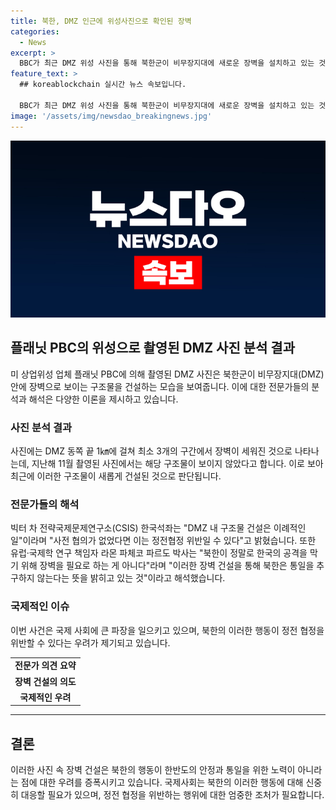 ```yaml
---
title: 북한, DMZ 인근에 위성사진으로 확인된 장벽
categories:
  - News
excerpt: >
  BBC가 최근 DMZ 위성 사진을 통해 북한군이 비무장지대에 새로운 장벽을 설치하고 있는 것을 공개했습니다. 사진에는 정전 협정을 위반할 수 있는 고르게 쌓인 땅과 장벽 건설 과정이 담겼는데, 이는 한반도 정세에 대한 우려를 증폭시키고 있습니다. 전문가들은 이러한 행위가 평화를 위한 노력이 아니라 북한의 통일 믿음 부족을 보여주는 것으로 해석하고 있습니다. 해당 사진은 지난해와는 다르게 DMZ에 이상한 구조물이 보인다며 꾸준한 변화를 보여주고 있습니다. North Korea's construction of new structures in the DMZ raises concerns and sparks interpretations of its intentions, adding to tensions on the Korean peninsula.
feature_text: >
  ## koreablockchain 실시간 뉴스 속보입니다.

  BBC가 최근 DMZ 위성 사진을 통해 북한군이 비무장지대에 새로운 장벽을 설치하고 있는 것을 공개했습니다. 사진에는 정전 협정을 위반할 수 있는 고르게 쌓인 땅과 장벽 건설 과정이 담겼는데, 이는 한반도 정세에 대한 우려를 증폭시키고 있습니다. 전문가들은 이러한 행위가 평화를 위한 노력이 아니라 북한의 통일 믿음 부족을 보여주는 것으로 해석하고 있습니다. 해당 사진은 지난해와는 다르게 DMZ에 이상한 구조물이 보인다며 꾸준한 변화를 보여주고 있습니다. North Korea's construction of new structures in the DMZ raises concerns and sparks interpretations of its intentions, adding to tensions on the Korean peninsula.
image: '/assets/img/newsdao_breakingnews.jpg'
---
```


<p><img src="/assets/img/newsdao_breakingnews.jpg" alt="koreablockchain 속보" /></p>

<h2 data-ke-size="size26">플래닛 PBC의 위성으로 촬영된 DMZ 사진 분석 결과</h2>

<p data-ke-size="size16">미 상업위성 업체 플래닛 PBC에 의해 촬영된 DMZ 사진은 북한군이 비무장지대(DMZ) 안에 장벽으로 보이는 구조물을 건설하는 모습을 보여줍니다. 이에 대한 전문가들의 분석과 해석은 다양한 이론을 제시하고 있습니다.</p>

<h3>사진 분석 결과</h3>

<p data-ke-size="size16">사진에는 DMZ 동쪽 끝 1㎞에 걸쳐 최소 3개의 구간에서 장벽이 세워진 것으로 나타나는데, 지난해 11월 촬영된 사진에서는 해당 구조물이 보이지 않았다고 합니다. 이로 보아 최근에 이러한 구조물이 새롭게 건설된 것으로 판단됩니다.</p>

<h3>전문가들의 해석</h3>

<p data-ke-size="size16">빅터 차 전략국제문제연구소(CSIS) 한국석좌는 "DMZ 내 구조물 건설은 이례적인 일"이라며 "사전 협의가 없었다면 이는 정전협정 위반일 수 있다"고 밝혔습니다. 또한 유럽·국제학 연구 책임자 라몬 파체코 파르도 박사는 "북한이 정말로 한국의 공격을 막기 위해 장벽을 필요로 하는 게 아니다"라며 "이러한 장벽 건설을 통해 북한은 통일을 추구하지 않는다는 뜻을 밝히고 있는 것"이라고 해석했습니다.</p>

<h3>국제적인 이슈</h3>

<p data-ke-size="size16">이번 사건은 국제 사회에 큰 파장을 일으키고 있으며, 북한의 이러한 행동이 정전 협정을 위반할 수 있다는 우려가 제기되고 있습니다.</p>

<table>
    <tbody>
        <tr>
            <td style="text-align: center; height: 17px;"><b>전문가 의견 요약</b></td>
        </tr>
        <tr>
            <td style="text-align: center; height: 17px;"><b>장벽 건설의 의도</b></td>
        </tr>
        <tr>
            <td style="text-align: center; height: 17px;"><b>국제적인 우려</b></td>
        </tr>
    </tbody>
</table>

<hr>

<h2 data-ke-size="size26">결론</h2>

<p data-ke-size="size16">이러한 사진 속 장벽 건설은 북한의 행동이 한반도의 안정과 통일을 위한 노력이 아니라는 점에 대한 우려를 증폭시키고 있습니다. 국제사회는 북한의 이러한 행동에 대해 신중히 대응할 필요가 있으며, 정전 협정을 위반하는 행위에 대한 엄중한 조처가 필요합니다.</p>

